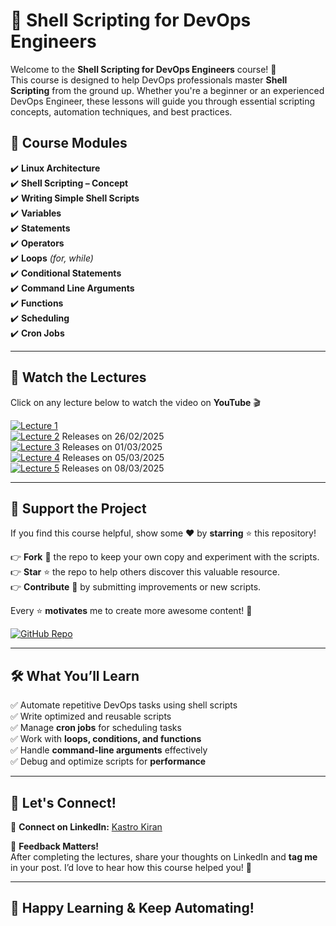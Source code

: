 # 🚀 Shell Scripting for DevOps Engineers  

Welcome to the **Shell Scripting for DevOps Engineers** course! 🎯  
This course is designed to help DevOps professionals master **Shell Scripting** from the ground up. Whether you're a beginner or an experienced DevOps Engineer, these lessons will guide you through essential scripting concepts, automation techniques, and best practices.  

## 📌 Course Modules  
✔️ **Linux Architecture**  
✔️ **Shell Scripting – Concept**  
✔️ **Writing Simple Shell Scripts**  
✔️ **Variables**  
✔️ **Statements**  
✔️ **Operators**  
✔️ **Loops** *(for, while)*  
✔️ **Conditional Statements**  
✔️ **Command Line Arguments**  
✔️ **Functions**  
✔️ **Scheduling**  
✔️ **Cron Jobs**  

---

## 🎥 Watch the Lectures  

Click on any lecture below to watch the video on **YouTube** 🎬  

[![Lecture 1](https://img.shields.io/badge/-Lecture%201-red?style=for-the-badge&logo=youtube)](https://www.youtube.com/watch?v=YOUR_VIDEO_LINK_1)  
[![Lecture 2](https://img.shields.io/badge/-Lecture%202-red?style=for-the-badge&logo=youtube)](https://www.youtube.com/watch?v=YOUR_VIDEO_LINK_2)  Releases on 26/02/2025  
[![Lecture 3](https://img.shields.io/badge/-Lecture%203-red?style=for-the-badge&logo=youtube)](https://www.youtube.com/watch?v=YOUR_VIDEO_LINK_3)  Releases on 01/03/2025  
[![Lecture 4](https://img.shields.io/badge/-Lecture%204-red?style=for-the-badge&logo=youtube)](https://www.youtube.com/watch?v=YOUR_VIDEO_LINK_4)  Releases on 05/03/2025  
[![Lecture 5](https://img.shields.io/badge/-Lecture%205-red?style=for-the-badge&logo=youtube)](https://www.youtube.com/watch?v=YOUR_VIDEO_LINK_5)  Releases on 08/03/2025  

---

## 🌟 Support the Project  

If you find this course helpful, show some ❤️ by **starring** ⭐ this repository!  

👉 **Fork** 🍴 the repo to keep your own copy and experiment with the scripts.  
👉 **Star** ⭐ the repo to help others discover this valuable resource.  
👉 **Contribute** 🤝 by submitting improvements or new scripts.  

Every ⭐ **motivates** me to create more awesome content! 🚀  

[![GitHub Repo](https://img.shields.io/badge/Fork%20%26%20Star%20the%20Repo-Click%20Here-brightgreen?style=for-the-badge&logo=github)](https://github.com/YOUR_GITHUB_REPO_LINK)  

---

## 🛠 What You’ll Learn  
✅ Automate repetitive DevOps tasks using shell scripts  
✅ Write optimized and reusable scripts  
✅ Manage **cron jobs** for scheduling tasks  
✅ Work with **loops, conditions, and functions**  
✅ Handle **command-line arguments** effectively  
✅ Debug and optimize scripts for **performance**  

---

## 🤝 Let's Connect!  

🔗 **Connect on LinkedIn:** [Kastro Kiran](https://www.linkedin.com/in/kastro-kiran/)  

📢 **Feedback Matters!**  
After completing the lectures, share your thoughts on LinkedIn and **tag me** in your post. I’d love to hear how this course helped you! 🚀  

---

## 🎉 Happy Learning & Keep Automating!  

